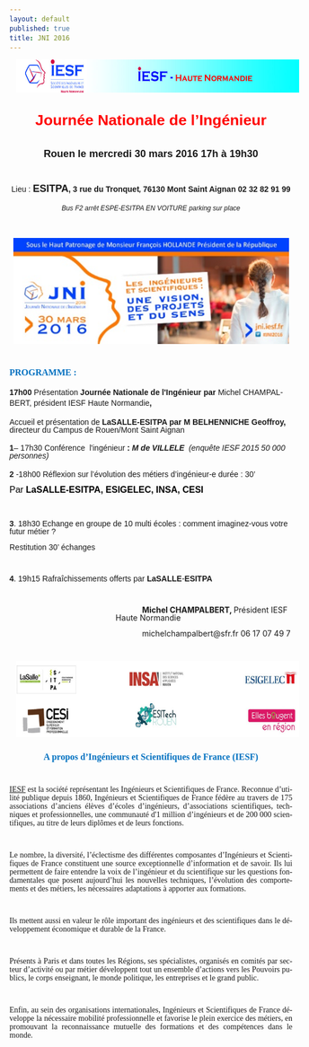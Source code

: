 ```yaml
---
layout: default
published: true
title: JNI 2016
---
```








<BODY LANG="fr-FR" LINK="#0000ff" DIR="LTR">
<P></P>
<P ALIGN=CENTER STYLE="margin-bottom: 0in; line-height: 100%"><IMG SRC="/media/i_3b4fc88284d8a76b_html_348088e.jpg" NAME="Image 4" ALIGN=CENTER HSPACE=12 WIDTH=605 HEIGHT=59 BORDER=0><BR>
</P>
<P ALIGN=CENTER STYLE="margin-bottom: 0in; line-height: 100%"><BR>
</P>
<P></P>
<P ALIGN=CENTER STYLE="margin-bottom: 0in; line-height: 100%"><FONT COLOR="#ff0000"><FONT FACE="Arial, serif"><FONT SIZE=5 STYLE="font-size: 20pt"><B>Journée
Nationale de l’Ingénieur </B></FONT></FONT></FONT>
</P>
<P ALIGN=CENTER STYLE="margin-bottom: 0in; line-height: 100%"><BR>
</P>
<P ALIGN=CENTER STYLE="margin-bottom: 0in; line-height: 100%"><FONT FACE="Arial, serif"><FONT SIZE=4><B>Rouen
le mercredi 30 mars 2016 17h </B></FONT></FONT><FONT FACE="Arial, serif"><FONT SIZE=4><B>à
19h30</B></FONT></FONT></P>
<P ALIGN=CENTER STYLE="margin-bottom: 0in; line-height: 100%"><BR>
</P>
<P ALIGN=CENTER STYLE="margin-bottom: 0in; line-height: 100%"><A NAME="_GoBack"></A>
<FONT FACE="Arial, serif"><I></I></FONT></P>
<P ALIGN=CENTER STYLE="margin-top: 0.19in; margin-bottom: 0.19in; line-height: 100%">
<FONT FACE="Arial, serif">Lieu&nbsp;:</FONT><FONT FACE="Arial, serif"><B>
</B></FONT><FONT FACE="Arial, serif"><FONT SIZE=4><B>ESITPA</B></FONT></FONT><FONT FACE="Arial, serif"><B>,
3 rue du Tronquet</B></FONT><FONT FACE="Arial, serif"><FONT SIZE=2 STYLE="font-size: 9pt"><I><B>,
</B></I></FONT></FONT><FONT FACE="Arial, serif"><B> 76130 Mont Saint
Aignan </B></FONT><FONT FACE="Arial, serif"><B>   02 32 82 91 99</B></FONT></P>
<P ALIGN=CENTER STYLE="margin-top: 0.19in; margin-bottom: 0.19in; line-height: 100%">
<FONT FACE="Arial, serif"><FONT SIZE=1 STYLE="font-size: 9pt"><I>Bus
F2 arrêt ESPE-ESITPA                 EN VOITURE parking sur place</I></FONT></FONT></P>

<P ALIGN=CENTER STYLE="margin-bottom: 0in; line-height: 100%"><BR>
</P>
<P ALIGN=CENTER STYLE="margin-bottom: 0in; line-height: 100%"><SPAN><IMG SRC="/media/i_3b4fc88284d8a76b_html_525351a6.jpg" NAME="Image 2" WIDTH=491 HEIGHT=189 BORDER=0></SPAN><BR>
</P>
<P ALIGN=CENTER STYLE="margin-bottom: 0in; line-height: 100%"><BR>
</P>
<P></P>
<P ALIGN=LEFT STYLE="margin-bottom: 0in; line-height: 100%"><FONT COLOR="#0070c0"><FONT FACE="Calibri Light, serif"><FONT SIZE=3><B>PROGRAMME :</B></FONT></FONT></FONT></P>
<P STYLE="margin-top: 0.19in; margin-bottom: 0.19in; line-height: 0.18in">
<FONT FACE="Arial, serif"><B>17h00</B></FONT><FONT FACE="Arial, serif">
Présentation </FONT><FONT FACE="Arial, serif"><B>Journée Nationale
de l'Ingénieur par </B></FONT><FONT FACE="Arial, serif">Michel
CHAMPALBERT, président IESF Haute Normandie</FONT><FONT FACE="Arial, serif"><B>,
</B></FONT>
</P>
<P STYLE="margin-top: 0.19in; margin-bottom: 0.19in; line-height: 100%">
 <FONT FACE="Arial, serif">Accueil et présentation de</FONT><FONT FACE="Arial, serif"><B>
LaSALLE-ESITPA par M BELHENNICHE Geoffroy, </B></FONT><FONT FACE="Arial, serif">directeur
du Campus de Rouen/Mont Saint Aignan</FONT><B> </B>
</P>
<P STYLE="margin-top: 0.19in; margin-bottom: 0.19in; line-height: 100%">
<FONT FACE="Arial, serif"><B>1</B></FONT><FONT FACE="Arial, serif">–
17h30 Conférence &nbsp;l'ingénieur</FONT><FONT FACE="Arial, serif"><B>&nbsp;:
</B></FONT><FONT FACE="Arial, serif"><I><B>M de VILLELE</B></I></FONT><FONT FACE="Arial, serif"><I>&nbsp;
(enquête IESF 2015 50&nbsp;000 personnes)</I></FONT></P>
<P STYLE="margin-bottom: 0in; line-height: 100%"><FONT FACE="Arial, serif"><B>2</B></FONT><FONT FACE="Arial, serif">
 -18h00 Réflexion sur l’évolution des métiers d’ingénieur-e 
durée&nbsp;: 30’ </FONT>
</P>
<P STYLE="margin-bottom: 0.19in; line-height: 100%"><FONT COLOR="#000000"><FONT FACE="Arial, serif"><FONT SIZE=3>Par
 <B>LaSALLE-ESITPA</B><B>, ESIGELEC, INSA, CESI</B></FONT></FONT></FONT></P>
<P STYLE="margin-bottom: 0in; line-height: 100%"><BR>
</P>
<P STYLE="margin-bottom: 0in; line-height: 100%"><FONT FACE="Arial, serif"><B>3</B></FONT><FONT FACE="Arial, serif">.
 18h30 Echange en groupe de 10 multi écoles : comment imaginez-vous
votre futur métier&nbsp;?</FONT></P>
<P STYLE="margin-bottom: 0in; line-height: 100%"><FONT FACE="Arial, serif">		Restitution
30’ échanges</FONT></P>
<P STYLE="margin-bottom: 0in; line-height: 100%"><BR>
</P>
<P STYLE="margin-bottom: 0in; line-height: 100%"><FONT FACE="Arial, serif"><B>4</B></FONT><FONT FACE="Arial, serif">.
 19h15 Rafraîchissements offerts par </FONT><FONT FACE="Arial, serif"><B>LaSALLE</B></FONT><FONT FACE="Arial, serif">-</FONT><FONT FACE="Arial, serif"><B>ESITPA</B></FONT></P>
<P STYLE="margin-bottom: 0in; line-height: 100%"><BR>
</P>
<P STYLE="margin-left: 1.97in; text-indent: 0.49in; margin-bottom: 0in; line-height: 100%">
<B>Michel CHAMPALBERT, </B>Président  IESF Haute Normandie</P>
<P STYLE="margin-left: 2.46in; margin-bottom: 0in; line-height: 100%">
michelchampalbert@sfr.fr<FONT FACE="Arial, serif"><I>  </I></FONT>06
17 07 49 7</P>
<P ALIGN=CENTER STYLE="margin-bottom: 0in; line-height: 100%"><BR>
</P>
<P ALIGN=CENTER STYLE="margin-bottom: 0in; line-height: 100%"><IMG SRC="/media/i_3b4fc88284d8a76b_html_ef4c9b28.jpg" NAME="graphics1" ALIGN=CENTER HSPACE=12 WIDTH=605 HEIGHT=136 BORDER=0><BR CLEAR=LEFT><BR>
</P>
<P ALIGN=CENTER STYLE="margin-bottom: 0in; line-height: 100%"><FONT COLOR="#0070c0"><FONT FACE="Calibri Light, serif"><FONT SIZE=3><B>A
propos d’Ingénieurs et Scientifiques de France (IESF)</B></FONT></FONT></FONT></P>
<P ALIGN=JUSTIFY STYLE="margin-bottom: 0in; line-height: 100%"><BR>
</P>
<P ALIGN=JUSTIFY STYLE="margin-bottom: 0in; line-height: 100%"><FONT FACE="Calibri Light, serif"><A HREF="http://www.iesf.fr">IESF</A>
est la société représentant les Ingénieurs et Scientifiques de
France. Reconnue d’utilité publique depuis 1860, Ingénieurs et
Scientifiques de France fédère au travers de 175 associations
d’anciens élèves d’écoles d’ingénieurs, d’associations
scientifiques, techniques et professionnelles, une communauté d'1
million d’ingénieurs et de 200 000 scientifiques, au titre de
leurs diplômes et de leurs fonctions. </FONT>
</P>
<P ALIGN=JUSTIFY STYLE="margin-bottom: 0in; line-height: 100%"><BR>
</P>
<P ALIGN=JUSTIFY STYLE="margin-bottom: 0in; line-height: 100%"><FONT FACE="Calibri Light, serif">Le
nombre, la diversité, l’éclectisme des différentes composantes
d’Ingénieurs et Scientifiques de France constituent une source
exceptionnelle d’information et de savoir. Ils lui permettent de
faire entendre la voix de l’ingénieur et du scientifique sur les
questions fondamentales que posent aujourd’hui les nouvelles
techniques, l’évolution des comportements et des métiers, les
nécessaires adaptations à apporter aux formations. </FONT>
</P>
<P ALIGN=JUSTIFY STYLE="margin-bottom: 0in; line-height: 100%"><BR>
</P>
<P ALIGN=JUSTIFY STYLE="margin-bottom: 0in; line-height: 100%"><FONT FACE="Calibri Light, serif">Ils
mettent aussi en valeur le rôle important des ingénieurs et des
scientifiques dans le développement économique et durable de la
France. </FONT>
</P>
<P ALIGN=JUSTIFY STYLE="margin-bottom: 0in; line-height: 100%"><BR>
</P>
<P ALIGN=JUSTIFY STYLE="margin-bottom: 0in; line-height: 100%"><FONT FACE="Calibri Light, serif">Présents
à Paris et dans toutes les Régions, ses spécialistes, organisés
en comités par secteur d’activité ou par métier développent
tout un ensemble d’actions vers les Pouvoirs publics, le corps
enseignant, le monde politique, les entreprises et le grand public. </FONT>
</P>
<P ALIGN=JUSTIFY STYLE="margin-bottom: 0in; line-height: 100%"><BR>
</P>
<P ALIGN=JUSTIFY STYLE="margin-bottom: 0in; line-height: 100%"><FONT FACE="Calibri Light, serif">Enfin,
au sein des organisations internationales, Ingénieurs et
Scientifiques de France développe la nécessaire mobilité
professionnelle et favorise le plein exercice des métiers, en
promouvant la reconnaissance mutuelle des formations et des
compétences dans le monde.</FONT></P>
<P STYLE="margin-bottom: 0in; line-height: 100%"><BR>
</P>
</BODY>
